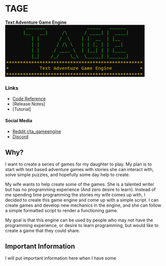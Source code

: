 # TAGE
**Text Adventure Game Engine** 
![logo](images/logo.png)
### Links
* [Code Reference](Code-Reference.md)
* [Release Notes]
* [Tutorial]


#### Social Media
* [Reddit r/ta_gameengine](https://www.reddit.com/r/ta_gameengine)
* [Discord](https://discord.gg/PRDU9PdSa9)

## Why?
I want to create a series of games for my daughter to play. My plan is to start with text based adventure games with stories she can interact with, solve simple puzzles, and hopefully some day help to create.

My wife wants to help create some of the games. She is a talented writer but has no programming experience (And zero desire to learn). Instead of me spending time programming the stories my wife comes up with, I decided to create this game engine and come up with a simple script. I can create games and develop new mechanics in the engine, and she can follow a simple formatted script to render a functioning game.

My goal is that this engine can be used by people who may not have the programming experience, or desire to learn programming, but would like to create a game that they could share.

## Important Information
I will put important information here when I have some